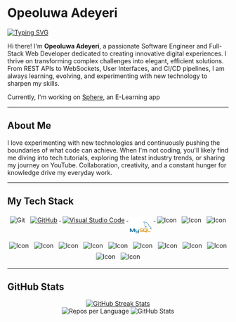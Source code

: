 # Opeoluwa Adeyeri

[![Typing SVG](https://readme-typing-svg.herokuapp.com?font=comfortaa&color=016EEA&size=24&width=500&lines=+Software+Engineer;Full-Stack+Web+Developer!;Student;YouTuber)](https://git.io/typing-svg)

Hi there! I'm **Opeoluwa Adeyeri**, a passionate Software Engineer and Full-Stack Web Developer dedicated to creating innovative digital experiences. I thrive on transforming complex challenges into elegant, efficient solutions. From REST APIs to WebSockets, User Interfaces, and CI/CD pipelines, I am always learning, evolving, and experimenting with new technology to sharpen my skills.

Currently, I'm working on [Sphere](https://sphere.click-viral.tech "Sphere"), an E-Learning app

---

## About Me

I love experimenting with new technologies and continuously pushing the boundaries of what code can achieve. When I'm not coding, you'll likely find me diving into tech tutorials, exploring the latest industry trends, or sharing my journey on YouTube. Collaboration, creativity, and a constant hunger for knowledge drive my everyday work.

---

## My Tech Stack

<p align="center">
  <img src="https://cdn.jsdelivr.net/gh/devicons/devicon/icons/git/git-original.svg" alt="Git" height="40" style="vertical-align:top; margin:4px">
  <a href="https://github.com/hardope" target="_blank" rel="noreferrer">
    <img src="https://encrypted-tbn0.gstatic.com/images?q=tbn:ANd9GcSuZ3SKA8cR3JS27Y_ijrqVSHjoDKjM_bhK7Q&usqp=CAU" alt="GitHub" height="40" style="vertical-align:top; margin:4px">
  </a>
  <a href="https://code.visualstudio.com/download" target="_blank" rel="noreferrer">
    <img src="https://cdn.jsdelivr.net/gh/devicons/devicon/icons/vscode/vscode-original.svg" alt="Visual Studio Code" height="40" style="vertical-align:top; margin:4px">
  </a>
  <a href="https://www.mysql.com/" target="_blank" rel="noreferrer">
    <img src="https://raw.githubusercontent.com/devicons/devicon/master/icons/mysql/mysql-original-wordmark.svg" alt="MySQL" height="50" style="vertical-align:top; margin:4px">
  </a>
  <img src="https://user-images.githubusercontent.com/76790341/190482427-414de214-10ea-4b75-9949-9d2e51c50b09.png" alt="Icon" height="40" style="vertical-align:top; margin:4px">
  <img src="https://user-images.githubusercontent.com/76790341/190482899-5367a114-82bb-48e4-987e-d371df18d545.png" alt="Icon" height="40" style="vertical-align:top; margin:4px">
  <img src="https://user-images.githubusercontent.com/76790341/187140476-61664fc5-1562-48a3-a5a5-f2f6d8ac917f.png" alt="Icon" height="40" style="vertical-align:top; margin:4px">
  <img src="https://user-images.githubusercontent.com/76790341/187141646-76dd8b84-1e63-4b5e-b61d-30040f2573cb.png" alt="Icon" height="40" style="vertical-align:top; margin:4px">
  <img src="https://github.com/hardope/hardope/assets/76790341/6b3a8d51-5374-4adf-ac87-2f8dd704ce64" alt="Icon" height="40" style="vertical-align:top; margin:4px">
  <img src="https://user-images.githubusercontent.com/76790341/187142840-1acfcea2-a215-4f56-b11e-216fc8aa885b.png" alt="Icon" height="40" style="vertical-align:top; margin:4px">
  <img src="https://github.com/hardope/hardope/assets/76790341/bdd1c63a-98bd-45fa-b82e-0f8c44485066" alt="Icon" height="40" style="vertical-align:top; margin:4px">
  <img src="https://user-images.githubusercontent.com/76790341/187142409-fa9b3fc9-8e08-4870-b4d9-a630a3505339.png" alt="Icon" height="40" style="vertical-align:top; margin:4px">
  <img src="https://github.com/user-attachments/assets/9159604a-0d14-4847-ae25-8a5f4eeea57a" alt="Icon" height="50" style="vertical-align:top; margin:4px">
  <img src="https://github.com/hardope/hardope/assets/76790341/3ca83c9d-439c-4d8b-b77c-5f6375ccee43" alt="Icon" height="50" style="vertical-align:top; margin:4px">
  <img src="https://github.com/user-attachments/assets/0866866f-9ef7-4f7f-80e2-8cc057652d7e" alt="Icon" height="50" style="vertical-align:top; margin:4px">
  <img src="https://github.com/user-attachments/assets/c1135896-8cad-482e-b37b-4ee412674013" alt="Icon" height="50" style="vertical-align:top; margin:4px">
  <img src="https://github.com/user-attachments/assets/021dd650-cc28-466d-964b-3f5e46a95261" alt="Icon" height="50" style="vertical-align:top; margin:4px">
  <img src="https://github.com/user-attachments/assets/313e485f-6c93-4580-a336-b1cc653bdeae" alt="Icon" height="50" style="vertical-align:top; margin:4px">

</p>

---

## GitHub Stats

<div align="center">
  <a href="https://git.io/streak-stats">
    <img src="https://github-readme-streak-stats.herokuapp.com/?user=hardope" alt="GitHub Streak Stats"/>
  </a>
  <br/>
  <img height="200em" src="https://github-profile-summary-cards.vercel.app/api/cards/repos-per-language?username=hardope" alt="Repos per Language"/>
  <img height="200em" src="https://github-profile-summary-cards.vercel.app/api/cards/stats?username=hardope&theme=github" alt="GitHub Stats"/>
</div>
